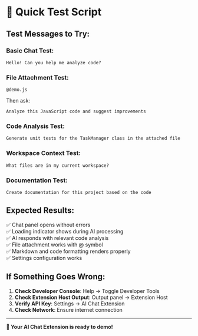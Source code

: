 # 🎯 Quick Test Script

## Test Messages to Try:

### Basic Chat Test:

```
Hello! Can you help me analyze code?
```

### File Attachment Test:

```
@demo.js
```

Then ask:

```
Analyze this JavaScript code and suggest improvements
```

### Code Analysis Test:

```
Generate unit tests for the TaskManager class in the attached file
```

### Workspace Context Test:

```
What files are in my current workspace?
```

### Documentation Test:

```
Create documentation for this project based on the code
```

## Expected Results:

✅ Chat panel opens without errors  
✅ Loading indicator shows during AI processing  
✅ AI responds with relevant code analysis  
✅ File attachment works with @ symbol  
✅ Markdown and code formatting renders properly  
✅ Settings configuration works

## If Something Goes Wrong:

1. **Check Developer Console**: Help → Toggle Developer Tools
2. **Check Extension Host Output**: Output panel → Extension Host
3. **Verify API Key**: Settings → AI Chat Extension
4. **Check Network**: Ensure internet connection

---

**🎉 Your AI Chat Extension is ready to demo!**
